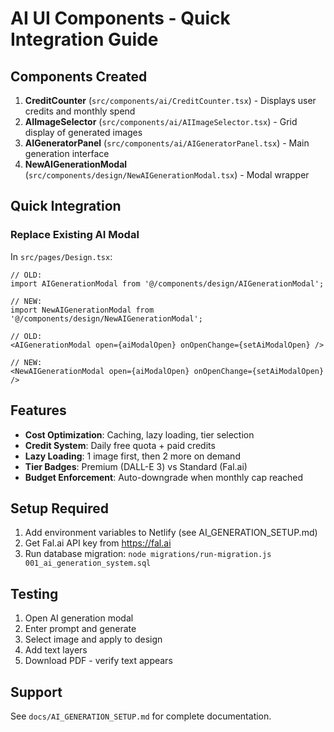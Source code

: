 # AI UI Components - Quick Integration Guide

## Components Created

1. **CreditCounter** (`src/components/ai/CreditCounter.tsx`) - Displays user credits and monthly spend
2. **AIImageSelector** (`src/components/ai/AIImageSelector.tsx`) - Grid display of generated images
3. **AIGeneratorPanel** (`src/components/ai/AIGeneratorPanel.tsx`) - Main generation interface
4. **NewAIGenerationModal** (`src/components/design/NewAIGenerationModal.tsx`) - Modal wrapper

## Quick Integration

### Replace Existing AI Modal

In `src/pages/Design.tsx`:

```tsx
// OLD:
import AIGenerationModal from '@/components/design/AIGenerationModal';

// NEW:
import NewAIGenerationModal from '@/components/design/NewAIGenerationModal';
```

```tsx
// OLD:
<AIGenerationModal open={aiModalOpen} onOpenChange={setAiModalOpen} />

// NEW:
<NewAIGenerationModal open={aiModalOpen} onOpenChange={setAiModalOpen} />
```

## Features

- **Cost Optimization**: Caching, lazy loading, tier selection
- **Credit System**: Daily free quota + paid credits
- **Lazy Loading**: 1 image first, then 2 more on demand
- **Tier Badges**: Premium (DALL-E 3) vs Standard (Fal.ai)
- **Budget Enforcement**: Auto-downgrade when monthly cap reached

## Setup Required

1. Add environment variables to Netlify (see AI_GENERATION_SETUP.md)
2. Get Fal.ai API key from https://fal.ai
3. Run database migration: `node migrations/run-migration.js 001_ai_generation_system.sql`

## Testing

1. Open AI generation modal
2. Enter prompt and generate
3. Select image and apply to design
4. Add text layers
5. Download PDF - verify text appears

## Support

See `docs/AI_GENERATION_SETUP.md` for complete documentation.
